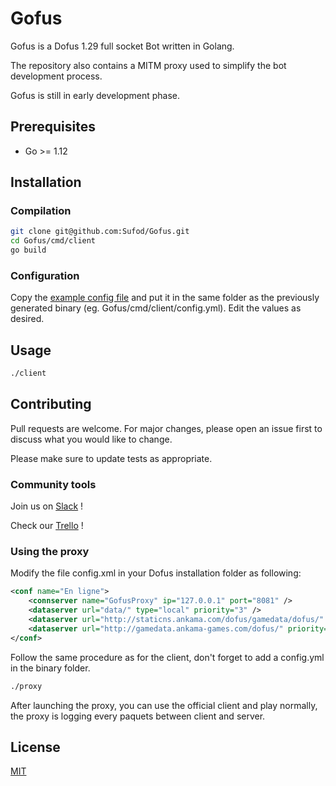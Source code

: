 # Gofus

Gofus is a Dofus 1.29 full socket Bot written in Golang.

The repository also contains a MITM proxy used to simplify the bot development process.

Gofus is still in early development phase.

## Prerequisites

- Go >= 1.12

## Installation
### Compilation
```bash
git clone git@github.com:Sufod/Gofus.git
cd Gofus/cmd/client
go build
```
### Configuration

Copy the [example config file](https://github.com/Sufod/Gofus/blob/dev/configs/config.yml) and put it in the same folder as the previously generated binary (eg. Gofus/cmd/client/config.yml). Edit the values as desired.

## Usage

```bash
./client
```

## Contributing
Pull requests are welcome. For major changes, please open an issue first to discuss what you would like to change.

Please make sure to update tests as appropriate.
### Community tools

Join us on [Slack](https://join.slack.com/t/gofus/shared_invite/enQtNzc1ODk2NDYzMjgzLTU0NzM2Mzk1YTBlZjhiNGE3YTQyMjc1NmYyYzY4ODVmMzVjZTI0MTk5Mzk5ZGIxNDQwNGE3ZDM2ZWFiM2I0NmY) !

Check our [Trello](https://trello.com/b/VZBgmYfO/gofus) !

### Using the proxy
Modify the file config.xml in your Dofus installation folder as following:
```xml
<conf name="En ligne">
	<connserver name="GofusProxy" ip="127.0.0.1" port="8081" />
	<dataserver url="data/" type="local" priority="3" />
	<dataserver url="http://staticns.ankama.com/dofus/gamedata/dofus/" priority="1" />
	<dataserver url="http://gamedata.ankama-games.com/dofus/" priority="0" />
</conf>
```

Follow the same procedure as for the client, don't forget to add a config.yml in the binary folder.

```bash
./proxy
```

After launching the proxy, you can use the official client and play normally, the proxy is logging every paquets between client and server.

## License
[MIT](https://choosealicense.com/licenses/mit/)
